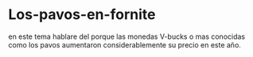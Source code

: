 # Los-pavos-en-fornite
en este tema hablare del porque las monedas V-bucks o mas conocidas como los pavos aumentaron considerablemente su precio en este año.
